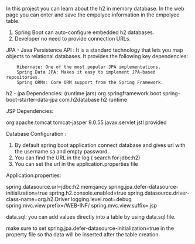 In this project you can learn about the h2 in memory database.
In the web page you can enter and save the empolyee information in the empolyee table.

1. Spring Boot can auto-configure embedded h2 databases.
2. Developer no need to provide connection URLs.

JPA - Java Persistence API :
    It is a standard technology that lets you map objects to relational databases.
    It provides the following key dependencies:

        Hibernate: One of the most popular JPA implementations.
        Spring Data JPA: Makes it easy to implement JPA-based repositories.
        Spring ORMs: Core ORM support from the Spring Framework.


h2 - jpa  Dependencies: (runtime jars)
 <dependency>
    <groupId>org.springframework.boot</groupId>
    <artifactId>spring-boot-starter-data-jpa</artifactId>
 </dependency>
 <dependency>
    <groupId>com.h2database</groupId>
    <artifactId>h2</artifactId>
    <scope>runtime</scope>
 </dependency>

JSP Dependencies:

 <dependency>
   <groupId>org.apache.tomcat</groupId>
   <artifactId>tomcat-jasper</artifactId>
   <version>9.0.55</version>
 </dependency>

 <dependency>
   <groupId>javax.servlet</groupId>
   <artifactId>jstl</artifactId>
   <scope>provided</scope>
 </dependency>



 Database Configuration :
 1. By default spring boot application connect database and gives url with the username sa and empty password.
 2. You can find the URL in the log ( search for jdbc:h2)
 3. You can set the url in the application.properties file

 Application.properties:

 spring.datasource.url=jdbc:h2:mem:jancy
 spring.jpa.defer-datasource-initialization=true
 spring.h2.console.enabled=true
 spring.datasource.driver-class-name=org.h2.Driver
 logging.level.root=debug
 spring.mvc.view.prefix=/WEB-INF/
 spring.mvc.view.suffix=.jsp


data.sql:
you can add values directly into a table by using data.sql file.

make sure to set spring.jpa.defer-datasource-initialization=true in the property file so tha data will be inserted after the table creation.


